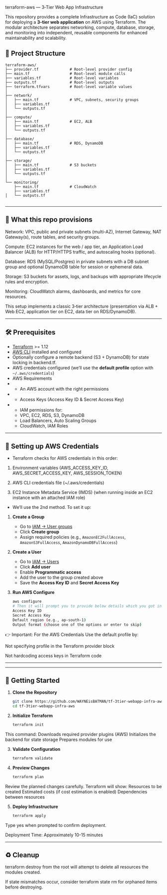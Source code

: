 
terraform-aws — 3‑Tier Web App Infrastructure

This repository provides a complete Infrastructure as Code (IaC) solution for deploying a **3-tier web application** on AWS using Terraform. The modular architecture separates networking, compute, database, storage, and monitoring into independent, reusable components for enhanced maintainability and scalability.


## 📂 Project Structure

```
terraform-aws/
├── provider.tf              # Root-level provider config
├── main.tf                  # Root-level module calls
├── variables.tf             # Root-level variables
├── outputs.tf               # Root-level outputs
├── terraform.tfvars         # Root-level variable values
│
├── network/
│   ├── main.tf              # VPC, subnets, security groups
│   ├── variables.tf
│   └── outputs.tf
│
├── compute/
│   ├── main.tf              # EC2, ALB 
│   ├── variables.tf
│   └── outputs.tf
│
├── database/
│   ├── main.tf              # RDS, DynamoDB
│   ├── variables.tf
│   └── outputs.tf
│
├── storage/
│   ├── main.tf              # S3 buckets
│   ├── variables.tf
│   └── outputs.tf
│
└── monitoring/
    ├── main.tf              # CloudWatch 
    ├── variables.tf
│   └── outputs.tf


```


---
## 🚀 What this repo provisions
Network: VPC, public and private subnets (multi-AZ), Internet Gateway, NAT Gateway(s), route tables, and security groups.

Compute: EC2 instances for the web / app tier, an Application Load Balancer (ALB) for HTTP/HTTPS traffic, and autoscaling hooks (optional).

Database: RDS (MySQL/Postgres) in private subnets with a DB subnet group and optional DynamoDB table for session or ephemeral data.

Storage: S3 buckets for assets, logs, and backups with appropriate lifecycle rules and encryption.

Monitoring: CloudWatch alarms, dashboards, and metrics for core resources.

This setup implements a classic 3‑tier architecture (presentation via ALB + Web EC2, application tier on EC2, data tier on RDS/DynamoDB).



---
## 🛠️ Prerequisites

- [Terraform](https://developer.hashicorp.com/terraform/downloads) >= 1.12  
- [AWS CLI](https://docs.aws.amazon.com/cli/latest/userguide/getting-started-install.html) installed and configured 
- Optionally configure a remote backend (S3 + DynamoDB) for state locking in backend.tf.
- AWS credentials configured (we’ll use the **default profile** option with `~/.aws/credentials`)  
- AWS Requirements
- - An AWS account with the right permissions
- - Access Keys (Access Key ID & Secret Access Key)
- - IAM permissions for:
  - VPC, EC2, RDS, S3, DynamoDB
  - Load Balancers, Auto Scaling Groups
  - CloudWatch, IAM Roles


---
## 🔑 Setting up AWS Credentials

- Terraform checks for AWS credentials in this order:

1) Environment variables (AWS_ACCESS_KEY_ID, AWS_SECRET_ACCESS_KEY, AWS_SESSION_TOKEN)

2) AWS CLI credentials file (~/.aws/credentials)

3) EC2 Instance Metadata Service (IMDS) (when running inside an EC2 instance with an attached IAM role)

- We’ll use the 2nd method. To set it up:


1. **Create a Group**  
   - Go to [IAM → User groups](https://console.aws.amazon.com/iamv2/home#/groups)  
   - Click **Create group**  
   - Assign required policies (e.g., `AmazonEC2FullAccess`, `AmazonS3FullAccess`, `AmazonDynamoDBFullAccess`)  

2. **Create a User**  
   - Go to [IAM → Users](https://console.aws.amazon.com/iamv2/home#/users)  
   - Click **Add user**  
   - Enable **Programmatic access**  
   - Add the user to the group created above  
   - Save the **Access Key ID** and **Secret Access Key**  

3. **Run AWS Configure**  
   ```bash
   aws configure
   # Then it will prompt you to provide below details which you got in step 2:
   Access Key ID
   Secret Access Key
   Default region (e.g., ap-south-1)
   Output format (choose one of the options or enter to skip)   

   ```

👉 Important: For the AWS Credentials Use the default profile by:

Not specifying profile in the Terraform provider block

Not hardcoding access keys in Terraform code

---





---
## 🚀 Getting Started

1. **Clone the Repository**
   ```bash
   git clone https://github.com/WAYNEisBATMAN/tf-3tier-webapp-infra-aws.git
   cd tf-3tier-webapp-infra-aws
   ```

2. **Initialize Terraform**
   ```bash
   terraform init
   ```

This command:
Downloads required provider plugins (AWS)
Initializes the backend for state storage
Prepares modules for use

3. **Validate Configuration**
   ```bash
   terraform validate
   ```

4. **Preview Changes**
   ```bash
   terraform plan
   ```

Review the planned changes carefully. Terraform will show:
Resources to be created
Estimated costs (if cost estimation is enabled)
Dependencies between resources

5. **Deploy Infrastructure**
   ```bash
   terraform apply
   ```

Type yes when prompted to confirm deployment.

Deployment Time: Approximately 10-15 minutes

---



## ♻️ Cleanup
terraform destroy from the root will attempt to delete all resources the modules created.

If state mismatches occur, consider terraform state rm for orphaned items before destroying.